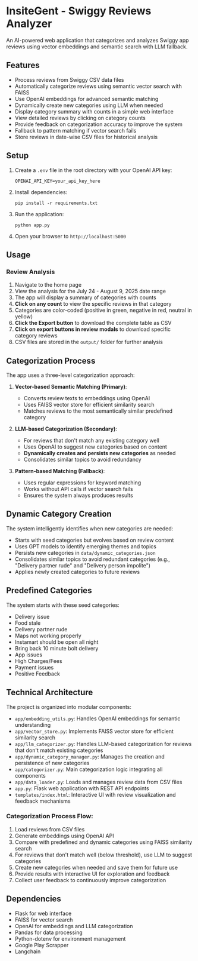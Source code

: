 # InsiteGent - Swiggy Reviews Analyzer

An AI-powered web application that categorizes and analyzes Swiggy app reviews using vector embeddings and semantic search with LLM fallback.

## Features

- Process reviews from Swiggy CSV data files
- Automatically categorize reviews using semantic vector search with FAISS
- Use OpenAI embeddings for advanced semantic matching
- Dynamically create new categories using LLM when needed
- Display category summary with counts in a simple web interface
- View detailed reviews by clicking on category counts
- Provide feedback on categorization accuracy to improve the system
- Fallback to pattern matching if vector search fails
- Store reviews in date-wise CSV files for historical analysis

## Setup

1. Create a `.env` file in the root directory with your OpenAI API key:
   ```
   OPENAI_API_KEY=your_api_key_here
   ```

2. Install dependencies:
   ```
   pip install -r requirements.txt
   ```

3. Run the application:
   ```
   python app.py
   ```

4. Open your browser to `http://localhost:5000`

## Usage

### Review Analysis
1. Navigate to the home page
2. View the analysis for the July 24 - August 9, 2025 date range
3. The app will display a summary of categories with counts
4. **Click on any count** to view the specific reviews in that category
5. Categories are color-coded (positive in green, negative in red, neutral in yellow)
6. **Click the Export button** to download the complete table as CSV
7. **Click on export buttons in review modals** to download specific category reviews
8. CSV files are stored in the `output/` folder for further analysis

## Categorization Process

The app uses a three-level categorization approach:

1. **Vector-based Semantic Matching (Primary)**:
   - Converts review texts to embeddings using OpenAI
   - Uses FAISS vector store for efficient similarity search
   - Matches reviews to the most semantically similar predefined category

2. **LLM-based Categorization (Secondary)**:
   - For reviews that don't match any existing category well
   - Uses OpenAI to suggest new categories based on content
   - **Dynamically creates and persists new categories** as needed
   - Consolidates similar topics to avoid redundancy

3. **Pattern-based Matching (Fallback)**:
   - Uses regular expressions for keyword matching
   - Works without API calls if vector search fails
   - Ensures the system always produces results

## Dynamic Category Creation

The system intelligently identifies when new categories are needed:

- Starts with seed categories but evolves based on review content
- Uses GPT models to identify emerging themes and topics
- Persists new categories in `data/dynamic_categories.json`
- Consolidates similar topics to avoid redundant categories (e.g., "Delivery partner rude" and "Delivery person impolite")
- Applies newly created categories to future reviews

## Predefined Categories

The system starts with these seed categories:
- Delivery issue
- Food stale
- Delivery partner rude
- Maps not working properly
- Instamart should be open all night
- Bring back 10 minute bolt delivery
- App issues
- High Charges/Fees
- Payment issues
- Positive Feedback

## Technical Architecture

The project is organized into modular components:
- `app/embedding_utils.py`: Handles OpenAI embeddings for semantic understanding
- `app/vector_store.py`: Implements FAISS vector store for efficient similarity search
- `app/llm_categorizer.py`: Handles LLM-based categorization for reviews that don't match existing categories
- `app/dynamic_category_manager.py`: Manages the creation and persistence of new categories
- `app/categorizer.py`: Main categorization logic integrating all components
- `app/data_loader.py`: Loads and manages review data from CSV files
- `app.py`: Flask web application with REST API endpoints
- `templates/index.html`: Interactive UI with review visualization and feedback mechanisms

### Categorization Process Flow:
1. Load reviews from CSV files
2. Generate embeddings using OpenAI API
3. Compare with predefined and dynamic categories using FAISS similarity search
4. For reviews that don't match well (below threshold), use LLM to suggest categories
5. Create new categories when needed and save them for future use
6. Provide results with interactive UI for exploration and feedback
7. Collect user feedback to continuously improve categorization

## Dependencies

- Flask for web interface
- FAISS for vector search
- OpenAI for embeddings and LLM categorization
- Pandas for data processing
- Python-dotenv for environment management
- Google Play Scrapper
- Langchain
